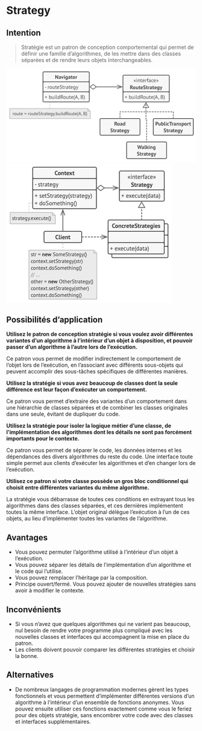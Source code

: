 
# Strategy
## Intention
> Stratégie est un patron de conception comportemental qui permet de définir une famille d’algorithmes, 
de les mettre dans des classes séparées et de rendre leurs objets interchangeables.

<img src="./strategy.png">
<div style="width:100%; height:1px;background:white;"></div>
<img src="./strategy.structure.png">

## Possibilités d’application
<b>Utilisez le patron de conception stratégie si vous voulez avoir différentes variantes d’un algorithme à l’intérieur d’un objet à disposition, 
et pouvoir passer d’un algorithme à l’autre lors de l’exécution.</b>

Ce patron vous permet de modifier indirectement le comportement de l’objet lors de l’exécution, en l’associant avec différents sous-objets qui peuvent accomplir des sous-tâches spécifiques de différentes manières.

<b>Utilisez la stratégie si vous avez beaucoup de classes dont la seule différence est leur façon d’exécuter un comportement.</b>

Ce patron vous permet d’extraire des variantes d’un comportement dans une hiérarchie de classes séparées et de combiner les classes originales dans une seule, évitant de dupliquer du code.

<b>Utilisez la stratégie pour isoler la logique métier d’une classe, 
de l’implémentation des algorithmes dont les détails ne sont pas forcément importants pour le contexte.</b>

Ce patron vous permet de séparer le code, les données internes et les dépendances des divers algorithmes du reste du code. Une interface toute simple permet aux clients d’exécuter les algorithmes et d’en changer lors de l’exécution.

<b>Utilisez ce patron si votre classe possède un gros bloc conditionnel qui choisit entre différentes variantes du même algorithme.</b>

La stratégie vous débarrasse de toutes ces conditions en extrayant tous les algorithmes dans des classes séparées, et ces dernières implémentent toutes la même interface. L’objet original délègue l’exécution à l’un de ces objets, au lieu d’implémenter toutes les variantes de l’algorithme.

## Avantages

- Vous pouvez permuter l’algorithme utilisé à l’intérieur d’un objet à l’exécution.
- Vous pouvez séparer les détails de l’implémentation d’un algorithme et le code qui l’utilise.
- Vous pouvez remplacer l’héritage par la composition.
- Principe ouvert/fermé. Vous pouvez ajouter de nouvelles stratégies sans avoir à modifier le contexte.

## Inconvénients
- Si vous n’avez que quelques algorithmes qui ne varient pas beaucoup, nul besoin de rendre votre programme plus compliqué avec les nouvelles classes et interfaces qui accompagnent la mise en place du patron.
- Les clients doivent pouvoir comparer les différentes stratégies et choisir la bonne.

## Alternatives
- De nombreux langages de programmation modernes gèrent les types fonctionnels et vous permettent d’implémenter différentes versions d’un algorithme à l’intérieur d’un ensemble de fonctions anonymes. Vous pouvez ensuite utiliser ces fonctions exactement comme vous le feriez pour des objets stratégie, sans encombrer votre code avec des classes et interfaces supplémentaires.


